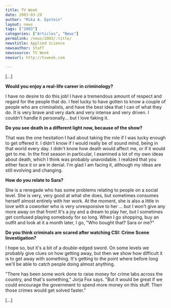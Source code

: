 ```yaml
---
title: TV Week
date: 2003-03-29
author: "Mika A. Epstein"
layout: news
tags: ["2003"]
categories: ["Articles", "News"]
permalink: /news/2003/:title/
newstitle: Applied Science
newsauthor: Staff
newssource: TV Week
newsurl: http://tvweek.com

---
```


[...]

**Would you enjoy a real-life career in criminology?**

I have no desire to do this job! I have a tremendous amount of respect and regard for the people that do. I feel lucky to have gotten to know a couple of people who are criminalists, and have the best idea that I can of what they do. It is very brave and very dark and very intense and very driven. I couldn't handle it personally... but I love faking it.

**Do you see death in a different light now, because of the show?**

That was the one hesitation I had about taking the role if I was lucky enough to get offered it. I didn't know if I would really be of sound mind, being in that world every day. I didn't know how death would affect me, or if it would get to me. In the first season in particular, I examined a lot of my own ideas about death, which I think was probably unavoidable. I realized that you either face it or are in denial. I'm glad I am facing it, although my ideas are still evolving and changing.

**How do you relate to Sara?**


She is a renegade who has some problems relating to people on a social level. She is very, very good at what she does, but sometimes consumes herself almost entirely with her work. At the moment, she is also a little in love with a coworker who is very unresponsive to her ... but I won't give any more away on that front! It's a joy and a dream to play her, but I sometimes get confused playing somebody for so long. When I go shopping, buy an outfit and look at it a month later, I go, "Who bought that? Sara or me?"

**Do you think criminals are scared after watching CSI: Crime Scene Investigation?**

I hope so, but it's a bit of a double-edged sword. On some levels we probably give clues on how getting away, but then we show how difficult it is to get away with something. It's getting to the point where before long we'll be able to catch people doing almost anything.

"There has been some work done to raise money for crime labs across the country, and that's something," Jorja Fox says. "But it would be great if we could encourage the government to spend more money on this stuff. Then those crimes would get solved faster."

[...]

